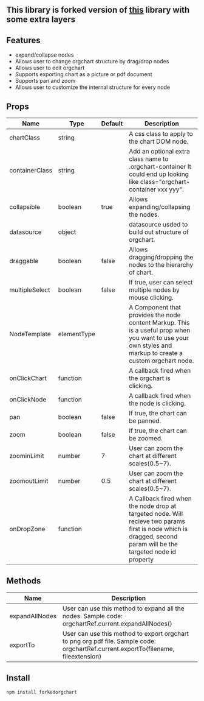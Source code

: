 ## This library is forked version of [this](https://github.com/dabeng/react-orgchart) library with some extra layers




## Features
- expand/collapse nodes
- Allows user to change orgchart structure by drag/drop nodes
- Allows user to edit orgchart
- Supports exporting chart as a picture or pdf document
- Supports pan and zoom
- Allows user to customize the internal structure for every node

## Props
<table>
  <thead>
    <tr>
      <th>Name</th>
      <th>Type</th>
      <th>Default</th>
      <th>Description</th>
    </tr>
  </thead>
  <tbody>
    <tr>
      <td>chartClass</td>
      <td>string</td>
      <td></td>
      <td>A css class to apply to the chart DOM node.</td>
    </tr>
    <tr>
      <td>containerClass</td>
      <td>string</td>
      <td></td>
      <td>Add an optional extra class name to .orgchart-container It could end up looking like class="orgchart-container xxx yyy".</td>
    </tr>
    <tr>
      <td>collapsible</td>
      <td>boolean</td>
      <td>true</td>
      <td>Allows expanding/collapsing the nodes.</td>
    </tr>
    <tr>
      <td>datasource</td>
      <td>object</td>
      <td></td>
      <td>datasource usded to build out structure of orgchart.</td>
    </tr>
    <tr>
      <td>draggable</td>
      <td>boolean</td>
      <td>false</td>
      <td>Allows dragging/dropping the nodes to the hierarchy of chart.</td>
    </tr>
    <tr>
      <td>multipleSelect</td>
      <td>boolean</td>
      <td>false</td>
      <td>If true, user can select multiple nodes by mouse clicking.</td>
    </tr>
    <tr>
      <td>NodeTemplate</td>
      <td>elementType</td>
      <td></td>
      <td>A Component that provides the node content Markup. This is a useful prop when you want to use your own styles and markup to create a custom orgchart node.</td>
    </tr>
    <tr>
      <td>onClickChart</td>
      <td>function</td>
      <td></td>
      <td>A callback fired when the orgchart is clicking.</td>
    </tr>
    <tr>
      <td>onClickNode</td>
      <td>function</td>
      <td></td>
      <td>A callback fired when the node is clicking.</td>
    </tr>
    <tr>
      <td>pan</td>
      <td>boolean</td>
      <td>false</td>
      <td>If true, the chart can be panned.</td>
    </tr>
    <tr>
      <td>zoom</td>
      <td>boolean</td>
      <td>false</td>
      <td>If true, the chart can be zoomed.</td>
    </tr>
    <tr>
      <td>zoominLimit</td>
      <td>number</td>
      <td>7</td>
      <td>User can zoom the chart at different scales(0.5~7).</td>
    </tr>
    <tr>
      <td>zoomoutLimit</td>
      <td>number</td>
      <td>0.5</td>
      <td>User can zoom the chart at different scales(0.5~7).</td>
    </tr>
    <tr>
      <td>onDropZone</td>
      <td>function</td>
      <td></td>
      <td>
        A Callback fired  when the node drop at targeted node.
        Will recieve two params first is node which is dragged,
        second param will be the targeted node id property
      </td>
    </tr>
  </tbody>
</table>

## Methods
<table>
  <thead>
    <tr>
      <th>Name</th>
      <th>Description</th>
    </tr>
  </thead>
  <tbody>
    <tr>
      <td>expandAllNodes</td>
      <td>User can use this method to expand all the nodes. Sample code: orgchartRef.current.expandAllNodes()</td>
    </tr>
    <tr>
      <td>exportTo</td>
      <td>User can use this method to export orgchart to png org pdf file. Sample code: orgchartRef.current.exportTo(filename, fileextension)</td>
    </tr>
  </tbody>
</table>


## Install
```
npm install forkedorgchart
```
